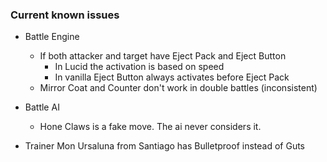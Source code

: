 ### Current known issues

  * Battle Engine
    * If both attacker and target have Eject Pack and Eject Button
      * In Lucid the activation is based on speed
      * In vanilla Eject Button always activates before Eject Pack
    * Mirror Coat and Counter don't work in double battles (inconsistent)

  * Battle AI
    * Hone Claws is a fake move. The ai never considers it.

  * Trainer Mon
    Ursaluna from Santiago has Bulletproof instead of Guts
